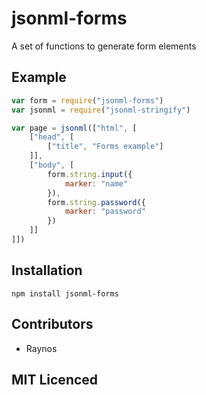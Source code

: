 # jsonml-forms

<!--
    [![build status][1]][2]
    [![NPM version][3]][4]
    [![Coverage Status][5]][6]
    [![gemnasium Dependency Status][7]][8]
    [![Davis Dependency status][9]][10]
-->

<!-- [![browser support][11]][12] -->

A set of functions to generate form elements

## Example

```js
var form = require("jsonml-forms")
var jsonml = require("jsonml-stringify")

var page = jsonml(["html", [
    ["head", [
        ["title", "Forms example"]
    ]],
    ["body", [
        form.string.input({
            marker: "name"
        }),
        form.string.password({
            marker: "password"
        })
    ]]
]])
```

## Installation

`npm install jsonml-forms`

## Contributors

 - Raynos

## MIT Licenced

  [1]: https://secure.travis-ci.org/Raynos/jsonml-forms.png
  [2]: https://travis-ci.org/Raynos/jsonml-forms
  [3]: https://badge.fury.io/js/jsonml-forms.png
  [4]: https://badge.fury.io/js/jsonml-forms
  [5]: https://coveralls.io/repos/Raynos/jsonml-forms/badge.png
  [6]: https://coveralls.io/r/Raynos/jsonml-forms
  [7]: https://gemnasium.com/Raynos/jsonml-forms.png
  [8]: https://gemnasium.com/Raynos/jsonml-forms
  [9]: https://david-dm.org/Raynos/jsonml-forms.png
  [10]: https://david-dm.org/Raynos/jsonml-forms
  [11]: https://ci.testling.com/Raynos/jsonml-forms.png
  [12]: https://ci.testling.com/Raynos/jsonml-forms
